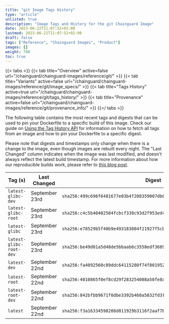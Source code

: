 ```yaml
---
title: "git Image Tags History"
type: "article"
unlisted: true
description: "Image Tags and History for the git Chainguard Image"
date: 2023-06-22T11:07:52+02:00
lastmod: 2023-06-22T11:07:52+02:00
draft: false
tags: ["Reference", "Chainguard Images", "Product"]
images: []
weight: 700
toc: true
---
```


{{< tabs >}}
{{< tab title="Overview" active=false url="/chainguard/chainguard-images/reference/git/" >}}
{{< tab title="Variants" active=false url="/chainguard/chainguard-images/reference/git/image_specs/" >}}
{{< tab title="Tags History" active=true url="/chainguard/chainguard-images/reference/git/tags_history/" >}}
{{< tab title="Provenance" active=false url="/chainguard/chainguard-images/reference/git/provenance_info/" >}}
{{</ tabs >}}

The following table contains the most recent tags and digests that can be used to pin your Dockerfile to a specific build of this image. Check our guide on [Using the Tag History API](/chainguard/chainguard-images/using-the-tag-history-api/) for information on how to fetch all tags from an image and how to pin your Dockerfile to a specific digest.

Please note that digests and timestamps only change when there is a change to the image, even though images are rebuilt every night. The "Last Changed" column indicates when the image was last modified, and doesn't always reflect the latest build timestamp. For more information about how our reproducible builds work, please refer to [this blog post](https://www.chainguard.dev/unchained/reproducing-chainguards-reproducible-image-builds).

| Tag (s)                  | Last Changed   | Digest                                                                    |
|--------------------------|----------------|---------------------------------------------------------------------------|
|  `latest-glibc-dev`      | September 23rd | `sha256:499c696f6481677e03b4f288359007db02731126d26e023feed23d0cce5140bf` |
|  `latest-glibc-root`     | September 23rd | `sha256:c4c5b40402584fcbcf338c93d2f953ed4a9dd9ffc18a44221230da32e4ee19e1` |
|  `latest-glibc`          | September 23rd | `sha256:e78529b5f40b9e493183084f21927f5cb60629a69b83737ba565134624b31809` |
|  `latest-glibc-root-dev` | September 23rd | `sha256:be49d01a5d48de5bbaab6c3558edf3689282b179f881a33dc0bd729a1879b755` |
|  `latest-dev`            | September 22nd | `sha256:fa4092560c89ddc64115280f74f801952d1966939b388d203edf32be1aedfc7a` |
|  `latest-root`           | September 22nd | `sha256:4010865f0ef8cd29f283254008a50fe8a3723a6deccebd5bbf20fc10738fd7e1` |
|  `latest-root-dev`       | September 22nd | `sha256:842bfbb9671f0dbe3392b460a5832fd3fb7691dc030e6ab67d1a01e1133edf36` |
|  `latest`                | September 22nd | `sha256:f3a16334598208d011929b3116f2aaf7b52ce9fb4bfcfc2e71eb809587f81c69` |

